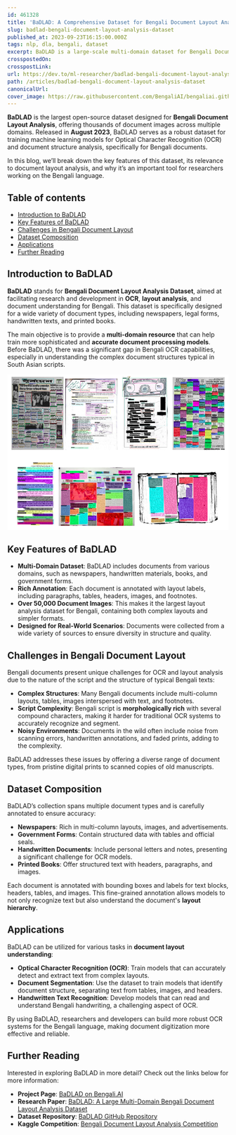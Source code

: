 ```yaml
---
id: 461328
title: 'BaDLAD: A Comprehensive Dataset for Bengali Document Layout Analysis'
slug: badlad-bengali-document-layout-analysis-dataset
published_at: 2023-09-23T16:15:00.000Z
tags: nlp, dla, bengali, dataset
excerpt: BaDLAD is a large-scale multi-domain dataset for Bengali Document Layout Analysis. This blog post explores its features and how it advances document understanding and OCR models for Bengali.
crosspostedOn:
crosspostLink:
url: https://dev.to/ml-researcher/badlad-bengali-document-layout-analysis-dataset
path: /articles/badlad-bengali-document-layout-analysis-dataset
canonicalUrl:
cover_image: https://raw.githubusercontent.com/BengaliAI/bengaliai.github.io/main/images/badlad.png
---
```


**BaDLAD** is the largest open-source dataset designed for **Bengali Document Layout Analysis**, offering thousands of document images across multiple domains. Released in **August 2023**, BaDLAD serves as a robust dataset for training machine learning models for Optical Character Recognition (OCR) and document structure analysis, specifically for Bengali documents.

In this blog, we’ll break down the key features of this dataset, its relevance to document layout analysis, and why it’s an important tool for researchers working on the Bengali language.

## Table of contents

- [Introduction to BaDLAD](#introduction-to-badlad)
- [Key Features of BaDLAD](#key-features-of-badlad)
- [Challenges in Bengali Document Layout](#challenges-in-bengali-document-layout)
- [Dataset Composition](#dataset-composition)
- [Applications](#applications)
- [Further Reading](#further-reading)

## Introduction to BaDLAD

**BaDLAD** stands for **Bengali Document Layout Analysis Dataset**, aimed at facilitating research and development in **OCR**, **layout analysis**, and document understanding for Bengali. This dataset is specifically designed for a wide variety of document types, including newspapers, legal forms, handwritten texts, and printed books.

The main objective is to provide a **multi-domain resource** that can help train more sophisticated and **accurate document processing models**. Before BaDLAD, there was a significant gap in Bengali OCR capabilities, especially in understanding the complex document structures typical in South Asian scripts.

![alt BaDLAD dataset](https://raw.githubusercontent.com/BengaliAI/bengaliai.github.io/main/images/badlad.png)

## Key Features of BaDLAD

- **Multi-Domain Dataset**: BaDLAD includes documents from various domains, such as newspapers, handwritten materials, books, and government forms.
- **Rich Annotation**: Each document is annotated with layout labels, including paragraphs, tables, headers, images, and footnotes.
- **Over 50,000 Document Images**: This makes it the largest layout analysis dataset for Bengali, containing both complex layouts and simpler formats.
- **Designed for Real-World Scenarios**: Documents were collected from a wide variety of sources to ensure diversity in structure and quality.

## Challenges in Bengali Document Layout

Bengali documents present unique challenges for OCR and layout analysis due to the nature of the script and the structure of typical Bengali texts:

- **Complex Structures**: Many Bengali documents include multi-column layouts, tables, images interspersed with text, and footnotes.
- **Script Complexity**: Bengali script is **morphologically rich** with several compound characters, making it harder for traditional OCR systems to accurately recognize and segment.
- **Noisy Environments**: Documents in the wild often include noise from scanning errors, handwritten annotations, and faded prints, adding to the complexity.

BaDLAD addresses these issues by offering a diverse range of document types, from pristine digital prints to scanned copies of old manuscripts.

## Dataset Composition

BaDLAD’s collection spans multiple document types and is carefully annotated to ensure accuracy:

- **Newspapers**: Rich in multi-column layouts, images, and advertisements.
- **Government Forms**: Contain structured data with tables and official seals.
- **Handwritten Documents**: Include personal letters and notes, presenting a significant challenge for OCR models.
- **Printed Books**: Offer structured text with headers, paragraphs, and images.

Each document is annotated with bounding boxes and labels for text blocks, headers, tables, and images. This fine-grained annotation allows models to not only recognize text but also understand the document's **layout hierarchy**.

## Applications

BaDLAD can be utilized for various tasks in **document layout understanding**:

- **Optical Character Recognition (OCR)**: Train models that can accurately detect and extract text from complex layouts.
- **Document Segmentation**: Use the dataset to train models that identify document structure, separating text from tables, images, and headers.
- **Handwritten Text Recognition**: Develop models that can read and understand Bengali handwriting, a challenging aspect of OCR.

By using BaDLAD, researchers and developers can build more robust OCR systems for the Bengali language, making document digitization more effective and reliable.

## Further Reading

Interested in exploring BaDLAD in more detail? Check out the links below for more information:

- **Project Page**: [BaDLAD on Bengali.AI](https://bengaliai.github.io/badlad)
- **Research Paper**: [BaDLAD: A Large Multi-Domain Bengali Document Layout Analysis Dataset](https://arxiv.org/abs/2303.05325)
- **Dataset Repository**: [BaDLAD GitHub Repository](https://github.com/BengaliAI/BADLAD)
- **Kaggle Competition**: [Bengali Document Layout Analysis Competition](https://www.kaggle.com/competitions/dlsprint2)
